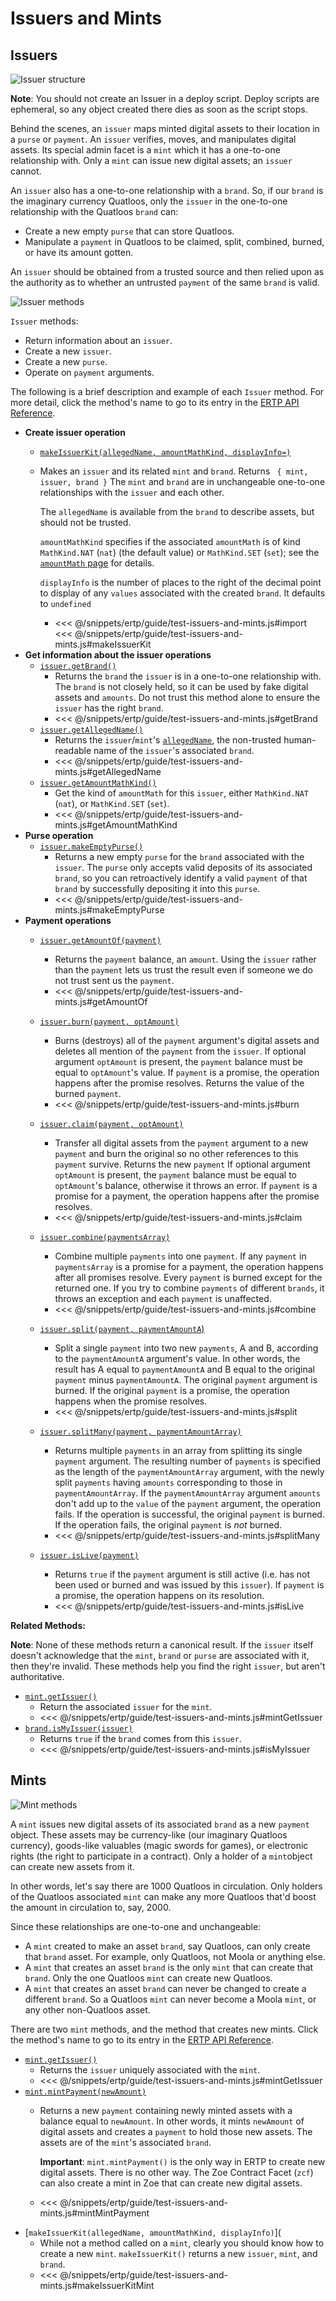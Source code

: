 # Issuers and  Mints

## Issuers
![Issuer structure](./assets/issuers-and-assets.svg)

**Note**: You should not create an Issuer in a deploy script. Deploy scripts are ephemeral, so any object 
created there dies as soon as the script stops.

Behind the scenes, an `issuer` maps minted digital assets to their location in a `purse`
or `payment`. An `issuer` verifies, moves, and manipulates digital assets. 
Its special admin facet is a `mint` which it has a one-to-one
relationship with. Only a `mint` can issue new digital assets; an `issuer` cannot.

An `issuer` also has a one-to-one relationship with a `brand`. So, if
our `brand` is the imaginary currency Quatloos, only
the `issuer` in the one-to-one relationship with the Quatloos `brand`
can:
- Create a new empty `purse` that can store Quatloos.
- Manipulate a `payment` in Quatloos to be claimed, split, combined,
burned, or have its amount gotten.

An `issuer` should be obtained from a trusted source and
then relied upon as the authority as to whether an untrusted `payment`
of the same `brand` is valid.
 
![Issuer methods](./assets/issuer1.svg)

`Issuer` methods:
- Return information about an `issuer`.
- Create a new `issuer`.
- Create a new `purse`. 
- Operate on `payment` arguments.

The following is
a brief description and example of each `Issuer` method. For
more detail, click the method's name to go to its entry in the [ERTP
API Reference](/ertp/api/#ertp-api).

- **Create issuer operation**
  - [`makeIssuerKit(allegedName, amountMathKind, displayInfo=)`](/ertp/api/issuer.md#makeissuerkit-allegedname-amountmathkind-displayinfo)
  - Makes an `issuer` and its related `mint` and `brand`.
    Returns ` { mint, issuer, brand }` The `mint` and
    `brand` are in unchangeable one-to-one relationships with the `issuer`
    and each other. 
    
    The `allegedName` is available from the `brand` to describe assets, but should not
    be trusted. 
    
    `amountMathKind` specifies if the associated `amountMath` is of kind `MathKind.NAT` (`nat`) 
    (the default value) or `MathKind.SET` (`set`);
    see the [`amountMath` page](./amount-math.md) for details. 
    
    `displayInfo` is the number of places to the right of the decimal point to display of any
    `values` associated with the created `brand`. It defaults to `undefined`
    
    - <<< @/snippets/ertp/guide/test-issuers-and-mints.js#import
      <<< @/snippets/ertp/guide/test-issuers-and-mints.js#makeIssuerKit
- **Get information about the issuer operations**
  - [`issuer.getBrand()`](/ertp/api/issuer.md#issuer-getbrand)
    - Returns the `brand` the `issuer` is in a one-to-one relationship with. The `brand` is not closely
      held, so it can be used by fake digital assets and `amounts`. Do
      not trust this method alone to ensure the `issuer` has the right `brand`.
    - <<< @/snippets/ertp/guide/test-issuers-and-mints.js#getBrand
  - [`issuer.getAllegedName()`](/ertp/api/issuer.md#issuer-getallegedname)
    - Returns the `issuer`/`mint`'s
      [`allegedName`](/glossary/#allegedname),
	the non-trusted human-readable name of the `issuer`'s associated `brand`.
    - <<< @/snippets/ertp/guide/test-issuers-and-mints.js#getAllegedName
  - [`issuer.getAmountMathKind()`](/ertp/api/issuer.md#issuer-getamountmathkind)
    - Get the kind of `amountMath` for this `issuer`, either `MathKind.NAT` (`nat`),
      or `MathKind.SET` (`set`).
    - <<< @/snippets/ertp/guide/test-issuers-and-mints.js#getAmountMathKind
- **Purse operation**
  - [`issuer.makeEmptyPurse()`](/ertp/api/issuer.md#issuer-makeemptypurse)
    - Returns a new empty `purse` for the `brand` associated with the `issuer`. The `purse` only accepts valid 
      deposits of its associated `brand`, so you can retroactively identify a valid `payment` of that `brand`
      by successfully depositing it into this `purse`.
    - <<< @/snippets/ertp/guide/test-issuers-and-mints.js#makeEmptyPurse
- **Payment operations**
  - [`issuer.getAmountOf(payment)`](/ertp/api/issuer.md#issuer-getamountof-payment)
    -  Returns the `payment` balance, an `amount`. Using the `issuer` rather than the `payment` lets us trust
      the result even if someone we do not trust sent us the `payment`.
    - <<< @/snippets/ertp/guide/test-issuers-and-mints.js#getAmountOf
  - [`issuer.burn(payment, optAmount)`](/ertp/api/issuer.md#issuer-burn-payment-optamount)
    - Burns (destroys) all of the `payment` argument's digital assets and deletes all mention of the `payment` from the `issuer`.
       If optional argument `optAmount` is present, the `payment`
       balance must be equal to `optAmount`'s value.  If `payment` is a promise, the operation 
       happens after the promise resolves. Returns the value of the burned `payment`.
    - <<< @/snippets/ertp/guide/test-issuers-and-mints.js#burn
  - [`issuer.claim(payment, optAmount)`](/ertp/api/issuer.md#issuer-claim-payment-optamount)
    - Transfer all digital assets from the `payment` argument to a new `payment` and
      burn the original so no other references to this `payment` survive. Returns the new `payment`
      If optional argument `optAmount` is present, the `payment` balance
      must be equal to `optAmount`'s balance, otherwise it throws an error. If `payment`
      is a promise for a payment, the operation happens after the promise resolves.
    - <<< @/snippets/ertp/guide/test-issuers-and-mints.js#claim
  - [`issuer.combine(paymentsArray)`](/ertp/api/issuer.md#issuer-combine-paymentsarray-opttotalamount)
    - Combine multiple `payments` into one `payment`. If any `payment`
      in `paymentsArray` is a promise for a payment, the operation happens after all
      promises resolve. Every `payment` is burned except for the
      returned one. If you try to combine `payments` of different `brands`,
      it throws an exception and each `payment` is unaffected.
    - <<< @/snippets/ertp/guide/test-issuers-and-mints.js#combine

  - [`issuer.split(payment, paymentAmountA`)](/ertp/api/issuer.md#issuer-split-payment-paymentamounta)
    - Split a single `payment` into two new `payments`, A and B, according
      to the `paymentAmountA` argument's value. In other words, the result
      has A equal to `paymentAmountA` and B equal to the original `payment`
      minus `paymentAmountA`. 
      The original `payment` argument is burned. If the original
      `payment` is a promise, the operation happens when the promise
      resolves. 
    - <<< @/snippets/ertp/guide/test-issuers-and-mints.js#split
   - [`issuer.splitMany(payment, paymentAmountArray)`](/ertp/api/issuer.md#issuer-splitmany-payment-amountarray)
     - Returns multiple `payments` in an array from splitting its single
       `payment` argument. The resulting number of `payments` is
       specified as the length of the `paymentAmountArray` argument,
       with the newly split `payments` having `amounts` corresponding
       to those in `paymentAmountArray`. If the `paymentAmountArray`
       argument `amounts` don't add up to the `value` of the `payment`
       argument, the operation fails. If the operation is successful,
       the original `payment` is burned. If the operation fails, the
       original `payment` is *not* burned.
     - <<< @/snippets/ertp/guide/test-issuers-and-mints.js#splitMany
  - [`issuer.isLive(payment)`](/ertp/api/issuer.md#issuer-islive-payment)
    - Returns `true` if the `payment` argument is still active
      (i.e. has not been used or burned and was issued by this `issuer`). If `payment` is a promise,
      the operation happens on its resolution.
    - <<< @/snippets/ertp/guide/test-issuers-and-mints.js#isLive


**Related Methods:**

**Note**: None of these methods return a canonical result. If the `issuer` itself doesn't acknowledge that
the `mint`, `brand` or `purse` are associated with it, then they're invalid. These methods help you find 
the right `issuer`, but aren't authoritative.

- [`mint.getIssuer()`](/ertp/api/mint.md#mint-getissuer) 
  - Return the associated `issuer` for the `mint`.
  - <<< @/snippets/ertp/guide/test-issuers-and-mints.js#mintGetIssuer
- [`brand.isMyIssuer(issuer)`](/ertp/api/brand.md#brand-ismyissuer-issuer) 
  - Returns `true` if the `brand` comes from this `issuer`.
  - <<< @/snippets/ertp/guide/test-issuers-and-mints.js#isMyIssuer

## Mints
![Mint methods](./assets/mint.svg)

A `mint` issues new digital assets of its associated `brand` as a new 
`payment` object. These assets may be currency-like (our imaginary
Quatloos currency), goods-like valuables (magic swords for games), or
electronic rights (the right to participate in a contract). Only a
holder of a `mint`object can create new assets from it. 

In other words, let's say there
are 1000 Quatloos in circulation. Only holders of the Quatloos associated
`mint` can make any more Quatloos that'd boost the amount in circulation to, say, 2000.

Since these relationships are one-to-one and unchangeable:
- A `mint` created to make an asset `brand`, say Quatloos, can only create that `brand` asset.
For example, only Quatloos, not Moola or anything else.
- A `mint` that creates an asset `brand` is the only `mint` that can create that `brand`. Only
the one Quatloos `mint` can create new Quatloos.
- A `mint` that creates an asset `brand` can never be changed to create a different `brand`.
So a Quatloos `mint` can never become a Moola `mint`, or any other non-Quatloos asset.

There are two `mint` methods, and the method that creates new mints. Click the method's name to go to its entry in the [ERTP
API Reference](/ertp/api/#ertp-api).
- [`mint.getIssuer()`](/ertp/api/mint.md#mint-getissuer)
  - Returns the `issuer` uniquely associated with the `mint`.
  - <<< @/snippets/ertp/guide/test-issuers-and-mints.js#mintGetIssuer
- [`mint.mintPayment(newAmount)`](/ertp/api/mint.md#mint-mintpayment-newamount)
  - Returns a new `payment` containing newly minted assets with a balance equal to `newAmount`. In other words,
    it mints `newAmount` of digital assets and creates a `payment` to hold those new assets. The assets are of
    the `mint`'s associated `brand`.
    
    **Important**: `mint.mintPayment()` is the only way in ERTP to create new digital assets. There is no other way.
    The Zoe Contract Facet (`zcf`) can also create a mint in Zoe that can create new digital assets.
  - <<< @/snippets/ertp/guide/test-issuers-and-mints.js#mintMintPayment
- [`makeIssuerKit(allegedName, amountMathKind, displayInfo)`](
  - While not a method called on a `mint`, clearly you should know how to create a new `mint`. `makeIssuerKit()` returns
    a new `issuer`, `mint`, and `brand`. 
  - <<< @/snippets/ertp/guide/test-issuers-and-mints.js#makeIssuerKitMint

